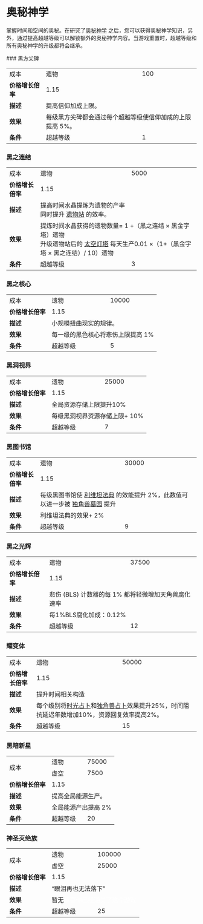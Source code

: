 # 奥秘神学

   <p>掌握时间和空间的奥秘。在研究了<a href="?file=001-猫咪百科/03-科学/01-科学#奥秘神学">奥秘神学</a> 之后，您可以获得奥秘神学知识，另外，通过提高超越等级可以解锁额外的奥秘神学内容。当游戏重置时，超越等级和所有奥秘神学的升级都将会继承。</p>
### 黑方尖碑
<table>
     <tbody>
      <tr>
       <td>成本</td>
       <td>遗物</td>
       <td>100</td>
      </tr>
      <tr>
       <td><strong>价格增长倍率</strong></td>
       <td>1.15</td>
      </tr>
      <tr>
       <td><strong>描述</strong></td>
       <td colspan="2">提高信仰加成上限。</td>
      </tr>
      <tr>
       <td><strong>效果</strong></td>
       <td colspan="2">每级黑方尖碑都会通过每个超越等级使信仰加成的上限提高 5%。 </td>
      </tr>
      <tr>
       <td><strong>条件</strong></td>
       <td>超越等级</td>
       <td>1</td>
      </tr>
     </tbody>
    </table>

### 黑之连结

<table>
     <tbody>
      <tr>
       <td>成本</td>
       <td>遗物</td>
       <td>5000</td>
      </tr>
      <tr>
       <td><strong>价格增长倍率</strong></td>
       <td>1.15</td>
      </tr>
      <tr>
       <td><strong>描述</strong></td>
       <td colspan="2">提高时间水晶提炼为遗物的产率
       <br>同时提升 <a href="?file=001-猫咪百科/04-工坊/01-升级#遗物站">遗物站</a> 的效率。</td>
      </tr>
      <tr>
       <td><strong>效果</strong></td>
       <td colspan="2">提炼时间水晶获得的遗物数量= 1 +（黑之连结 × 黑金字塔）遗物
       <br>升级遗物站后的 <a href="?file=001-猫咪百科/07-空间/09-开罗#太空灯塔">太空灯塔</a> 每天生产0.01 ×（1+（黑金字塔 × 黑之连结）/ 10）遗物</td>
      </tr>
      <tr>
       <td><strong>条件</strong></td>
       <td>超越等级</td>
       <td>3</td>
      </tr>
     </tbody>
    </table>

### 黑之核心
<table>
     <tbody>
      <tr>
       <td>成本</td>
       <td>遗物</td>
       <td>10000</td>
      </tr>
      <tr>
       <td><strong>价格增长倍率</strong></td>
       <td>1.15</td>
      </tr>
      <tr>
       <td><strong>描述</strong></td>
       <td colspan="2">小规模扭曲现实的规律。</td>
      </tr>
      <tr>
       <td><strong>效果</strong></td>
       <td colspan="2">每一级的黑色核心将悲伤上限提高 1%</td>
      </tr>
      <tr>
       <td><strong>条件</strong></td>
       <td>超越等级</td>
       <td>5</td>
      </tr>
     </tbody>
    </table>


### 黑洞视界
<table>
     <tbody>
      <tr>
       <td>成本</td>
       <td>遗物</td>
       <td>25000</td>
      </tr>
      <tr>
       <td><strong>价格增长倍率</strong></td>
       <td>1.15</td>
      </tr>
      <tr>
       <td><strong>描述</strong></td>
       <td colspan="2">全局资源存储上限提升10%</td>
      </tr>
      <tr>
       <td><strong>效果</strong></td>
       <td colspan="2">每级黑洞视界资源存储上限+ 10%</td>
      </tr>
      <tr>
       <td><strong>条件</strong></td>
       <td>超越等级</td>
       <td>7</td>
      </tr>
     </tbody>
    </table>

### 黑图书馆
<table>
     <tbody>
      <tr>
       <td>成本</td>
       <td>遗物</td>
       <td>30000</td>
      </tr>
      <tr>
       <td><strong>价格增长倍率</strong></td>
       <td>1.15</td>
      </tr>
      <tr>
       <td><strong>描述</strong></td>
       <td colspan="2">每级黑图书馆使 <a href="?file=001-猫咪百科/03-科学/02-玄学#利维坦法典">利维坦法典</a> 的效能提升 2%，此数值可以进一步被 <a href="?file=001-猫咪百科/06-宗教/001-庙塔#独角兽墓园">独角兽墓园</a> 提升</td>
      </tr>
      <tr>
       <td><strong>效果</strong></td>
       <td colspan="2">利维坦法典的效果+ 2%</td>
      </tr>
      <tr>
       <td><strong>条件</strong></td>
       <td>超越等级</td>
       <td>9</td>
      </tr>
     </tbody>
    </table>

### 黑之光辉
<table>
     <tbody>
      <tr>
       <td>成本</td>
       <td>遗物</td>
       <td>37500</td>
      </tr>
      <tr>
       <td><strong>价格增长倍率</strong></td>
       <td>1.15</td>
      </tr>
      <tr>
       <td><strong>描述</strong></td>
       <td colspan="2">悲伤 (BLS) 计数器的每 1% 都将轻微增加天角兽腐化速率</td>
      </tr>
      <tr>
       <td><strong>效果</strong></td>
       <td colspan="2">每1%BLS腐化加成：0.12%</td>
      </tr>
      <tr>
       <td><strong>条件</strong></td>
       <td>超越等级</td>
       <td>12</td>
      </tr>
     </tbody>
    </table>

### 耀变体
<table>
     <tbody>
      <tr>
       <td>成本</td>
       <td>遗物</td>
       <td>50000</td>
      </tr>
      <tr>
       <td><strong>价格增长倍率</strong></td>
       <td>1.15</td>
      </tr>
      <tr>
       <td><strong>描述</strong></td>
       <td colspan="2">提升时间相关构造 </td>
      </tr>
      <tr>
       <td><strong>效果</strong></td>
       <td colspan="2">每个级别将<a href="?file=001-猫咪百科/03-科学/02-玄学#时光占卜">时光占卜</a>和<a href="?file=001-猫咪百科/03-科学/02-玄学#独角兽占卜">独角兽占卜</a>效果提升25%，时间阻抗延迟年数增加10%，资源回复效率提高2%。</td>
      </tr>
      <tr>
       <td><strong>条件</strong></td>
       <td>超越等级</td>
       <td>15</td>
      </tr>
     </tbody>
    </table>

### 黑暗新星
<table>
     <tbody>
      <tr>
       <td rowspan="2">成本</td>
       <td>遗物</td>
       <td>75000</td>
      </tr>
      <tr>
       <td>虚空</td>
       <td>7500</td>
      </tr>
      <tr>
       <td><strong>价格增长倍率</strong></td>
       <td>1.15</td>
      </tr>
      <tr>
       <td><strong>描述</strong></td>
       <td colspan="2">提高全局能源生产。 </td>
      </tr>
      <tr>
       <td><strong>效果</strong></td>
       <td colspan="2">全局能源产出提高 2%</td>
      </tr>
      <tr>
       <td><strong>条件</strong></td>
       <td>超越等级</td>
       <td>20</td>
      </tr>
     </tbody>
    </table>

### 神圣灭绝族
<table>
     <tbody>
      <tr>
       <td rowspan="2">成本</td>
       <td>遗物</td>
       <td>100000</td>
      </tr>
      <tr>
       <td>虚空</td>
       <td>25000</td>
      </tr>
      <tr>
       <td><strong>价格增长倍率</strong></td>
       <td>1.15</td>
      </tr>
      <tr>
       <td><strong>描述</strong></td>
       <td colspan="2">“眼泪再也无法落下”</td>
      </tr>
      <tr>
       <td><strong>效果</strong></td>
       <td colspan="2">暂无<font color=white>恭喜你已经通关了这个游戏</font></td>
      </tr>
      <tr>
       <td><strong>条件</strong></td>
       <td>超越等级</td>
       <td>25</td>
      </tr>
     </tbody>
    </table>
